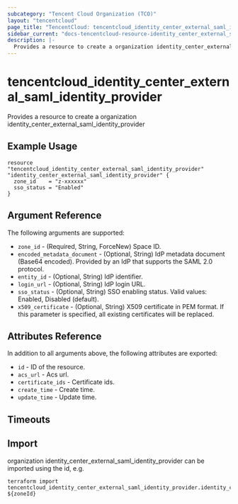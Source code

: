 ```yaml
---
subcategory: "Tencent Cloud Organization (TCO)"
layout: "tencentcloud"
page_title: "TencentCloud: tencentcloud_identity_center_external_saml_identity_provider"
sidebar_current: "docs-tencentcloud-resource-identity_center_external_saml_identity_provider"
description: |-
  Provides a resource to create a organization identity_center_external_saml_identity_provider
---
```


# tencentcloud_identity_center_external_saml_identity_provider

Provides a resource to create a organization identity_center_external_saml_identity_provider

## Example Usage

```hcl
resource "tencentcloud_identity_center_external_saml_identity_provider" "identity_center_external_saml_identity_provider" {
  zone_id    = "z-xxxxxx"
  sso_status = "Enabled"
}
```

## Argument Reference

The following arguments are supported:

* `zone_id` - (Required, String, ForceNew) Space ID.
* `encoded_metadata_document` - (Optional, String) IdP metadata document (Base64 encoded). Provided by an IdP that supports the SAML 2.0 protocol.
* `entity_id` - (Optional, String) IdP identifier.
* `login_url` - (Optional, String) IdP login URL.
* `sso_status` - (Optional, String) SSO enabling status. Valid values: Enabled, Disabled (default).
* `x509_certificate` - (Optional, String) X509 certificate in PEM format. If this parameter is specified, all existing certificates will be replaced.

## Attributes Reference

In addition to all arguments above, the following attributes are exported:

* `id` - ID of the resource.
* `acs_url` - Acs url.
* `certificate_ids` - Certificate ids.
* `create_time` - Create time.
* `update_time` - Update time.


## Timeouts

<no value>


## Import

organization identity_center_external_saml_identity_provider can be imported using the id, e.g.

```
terraform import tencentcloud_identity_center_external_saml_identity_provider.identity_center_external_saml_identity_provider ${zoneId}
```

